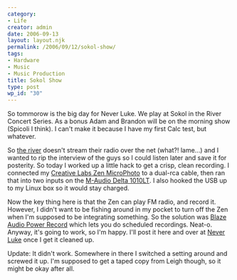 ```yaml
---
category:
- Life
creator: admin
date: 2006-09-13
layout: layout.njk
permalink: /2006/09/12/sokol-show/
tags:
- Hardware
- Music
- Music Production
title: Sokol Show
type: post
wp_id: "30"
---
```


So tommorow is the big day for Never Luke.  We play at Sokol in the River Concert Series.  As a bonus Adam and Brandon will be on the morning show (Spicoli I think).  I can't make it because I have my first Calc test, but whatever.

So [the river](http://www.897theriver.com) doesn't stream their radio over the net (what?! lame...) and I wanted to rip the interview of the guys so I could listen later and save it for posterity.  So today I worked up a little hack to get a crisp, clean recording.  I connected my [Creative Labs Zen MicroPhoto](http://www.creative.com/products/product.asp?category=213&subcategory=214&product=14107) to a dual-rca cable, then ran that into two inputs on the [M-Audio Delta 1010LT](http://www.m-audio.com/products/en_us/Delta1010LT-main.html).  I also hooked the USB up to my Linux box so it would stay charged.

Now the key thing here is that the Zen can play FM radio, and record it.  However, I didn't want to be fishing around in my pocket to turn off the Zen when I'm supposed to be integrating something.  So the solution was [Blaze Audio Power Record](http://www.blazeaudio.com/products/powerrecord.html) which lets you do scheduled recordings.  Neat-o.  Anyway, it's going to work, so I'm happy.  I'll post it here and over at [Never Luke](http://www.neverlukeband.com/) once I get it cleaned up.

Update:  It didn't work.  Somewhere in there I switched a setting around and screwed it up.  I'm supposed to get a taped copy from Leigh though, so it might be okay after all.

